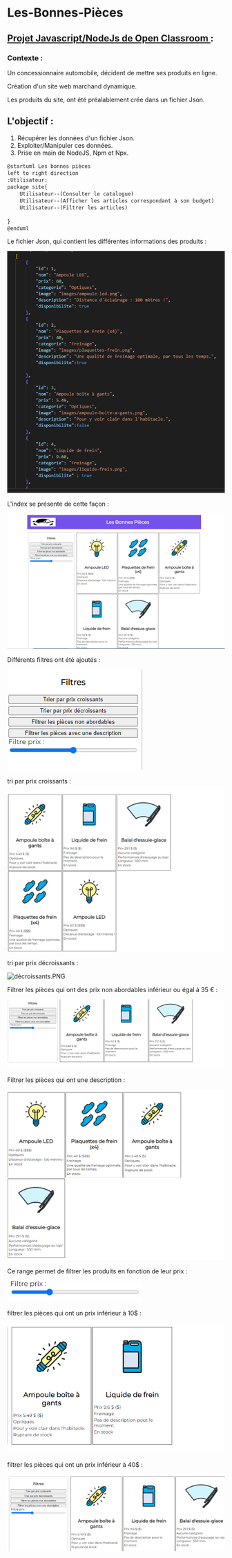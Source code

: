 # Les-Bonnes-Pièces

## <u> Projet Javascript/NodeJs de Open Classroom </u> :

### Contexte :

  Un concessionnaire automobile, décident de mettre ses produits en ligne.

  Création d'un site web marchand dynamique.
  
  Les produits du site, ont été préalablement crée dans un fichier Json.
  
## L'objectif :

  1. Récupérer les données d'un fichier Json. 
  2. Exploiter/Manipuler ces données.
  3. Prise en main de NodeJS, Npm et Npx.

```plantuml
@startuml Les bonnes pièces
left to right direction
:Utilisateur:
package site{
    Utilisateur--(Consulter le catalogue)
    Utilisateur--(Afficher les articles correspondant à son budget)
    Utilisateur--(Filtrer les articles)
    
}
@enduml
```

Le fichier Json, qui contient les différentes informations des produits :

![produits.PNG](img/produits.PNG)

L'index se présente de cette façon :

![index.PNG](img/index.PNG)

Différents filtres ont été ajoutés :

![filtres.PNG](img/filtres.PNG)


tri par prix croissants :

![croissants.PNG](img/croissants.PNG)

tri par prix décroissants :

![décroissants.PNG](img/décroissants.PNG)

Filtrer les pièces qui ont des prix non abordables inférieur ou égal à 35 € :

![prix-abordables.PNG](img/prix-abordables.PNG)

Filtrer les pièces qui ont une description :

![descriptions.PNG](img/descriptions.PNG)

Ce range permet de filtrer les produits en fonction de leur prix :

![range.PNG](img/range.PNG)

filtrer les pièces qui ont un prix inférieur à 10$ :

![-10.PNG](img/-10.PNG)


filtrer les pièces qui ont un prix inférieur à 40$ :

![-40.PNG](img/-40.PNG)